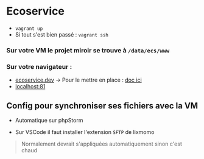 # Ecoservice

- `vagrant up`
- Si tout s'est bien passé : `vagrant ssh`<br>

### Sur votre VM le projet miroir se trouve à `/data/ecs/www`
### Sur votre navigateur : 
- [ecoservice.dev](http://ecoservice.dev) &rarr; Pour le mettre en place : [doc ici](docs/1Installation.md)
- [localhost:81](http://localhost:81)

## Config pour synchroniser ses fichiers avec la VM
- Automatique sur phpStorm

- Sur VSCode il faut installer l'extension `SFTP` de lixmomo 

> Normalement devrait s'appliquées automatiquement sinon c'est chaud

